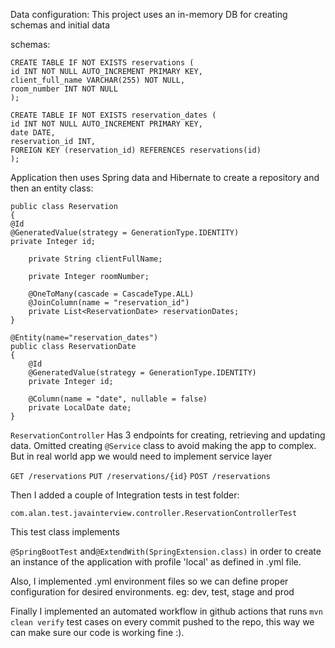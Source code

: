 Data configuration:
This project uses an in-memory DB for creating schemas and initial data

schemas:
```
CREATE TABLE IF NOT EXISTS reservations (
id INT NOT NULL AUTO_INCREMENT PRIMARY KEY,
client_full_name VARCHAR(255) NOT NULL,
room_number INT NOT NULL
);

CREATE TABLE IF NOT EXISTS reservation_dates (
id INT NOT NULL AUTO_INCREMENT PRIMARY KEY,
date DATE,
reservation_id INT,
FOREIGN KEY (reservation_id) REFERENCES reservations(id)
);
```
Application then uses Spring data and Hibernate to create a repository and then an entity class:

````@Entity(name="reservations")
public class Reservation
{
@Id
@GeneratedValue(strategy = GenerationType.IDENTITY)
private Integer id;

    private String clientFullName;

    private Integer roomNumber;

    @OneToMany(cascade = CascadeType.ALL)
    @JoinColumn(name = "reservation_id")
    private List<ReservationDate> reservationDates;
}

@Entity(name="reservation_dates")
public class ReservationDate
{
    @Id
    @GeneratedValue(strategy = GenerationType.IDENTITY)
    private Integer id;

    @Column(name = "date", nullable = false)
    private LocalDate date;
}
`````

`ReservationController` Has 3 endpoints for creating, retrieving and updating data.
Omitted creating `@Service` class to avoid making the app to complex. But in real world app we would need to implement service layer

`GET /reservations`
`PUT /reservations/{id}`
`POST /reservations`

Then I added a couple of Integration tests in test folder:

`com.alan.test.javainterview.controller.ReservationControllerTest`

This test class implements

`@SpringBootTest` and`@ExtendWith(SpringExtension.class)` in order to create an instance of the application with profile 'local' as defined in .yml file.

Also, I implemented .yml environment files so we can define proper configuration for desired environments. eg: dev, test, stage and prod

Finally I implemented an automated workflow in github actions that runs `mvn clean verify` test cases on every commit pushed to the repo, this way we can make sure our code is working fine :).
